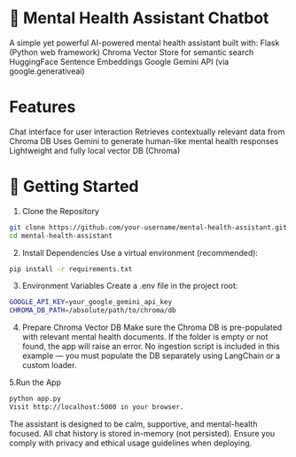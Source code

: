 

# 🧠 Mental Health Assistant Chatbot
A simple yet powerful AI-powered mental health assistant built with:
Flask (Python web framework)
Chroma Vector Store for semantic search
HuggingFace Sentence Embeddings
Google Gemini API (via google.generativeai)

# Features
Chat interface for user interaction
Retrieves contextually relevant data from Chroma DB
Uses Gemini to generate human-like mental health responses
Lightweight and fully local vector DB (Chroma)

# 🚀 Getting Started
1. Clone the Repository
```Bash
git clone https://github.com/your-username/mental-health-assistant.git
cd mental-health-assistant
```

2. Install Dependencies
Use a virtual environment (recommended):
```Bash
pip install -r requirements.txt
```

3. Environment Variables
Create a .env file in the project root:
```Bash
GOOGLE_API_KEY=your_google_gemini_api_key
CHROMA_DB_PATH=/absolute/path/to/chroma/db
```

4. Prepare Chroma Vector DB
Make sure the Chroma DB is pre-populated with relevant mental health documents.
If the folder is empty or not found, the app will raise an error.
No ingestion script is included in this example — you must populate the DB separately using LangChain or a custom loader.

5.Run the App
``` Bash
python app.py
Visit http://localhost:5000 in your browser.
```

The assistant is designed to be calm, supportive, and mental-health focused.
All chat history is stored in-memory (not persisted).
Ensure you comply with privacy and ethical usage guidelines when deploying.

